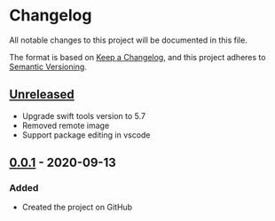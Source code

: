 # Changelog

All notable changes to this project will be documented in this file.

The format is based on [Keep a Changelog](https://keepachangelog.com/en/1.0.0/),
and this project adheres to [Semantic Versioning](https://semver.org/spec/v2.0.0.html).

## [Unreleased]

- Upgrade swift tools version to 5.7
- Removed remote image
- Support package editing in vscode

## [0.0.1] - 2020-09-13

### Added

- Created the project on GitHub

[unreleased]: https://github.com/flexaargo/KantanNetworking/compare/v0.0.1...HEAD
[0.0.1]: https://github.com/flexaargo/KantanNetworking/releases/tag/v0.0.1